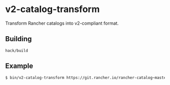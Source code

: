 v2-catalog-transform
====================

Transform Rancher catalogs into v2-compliant format.

## Building

`hack/build`

## Example

```bash
$ bin/v2-catalog-transform https://git.rancher.io/rancher-catalog~master
```

